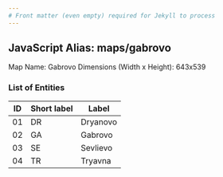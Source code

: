 ```yaml
---
# Front matter (even empty) required for Jekyll to process
---
```


## JavaScript Alias: maps/gabrovo

Map Name: Gabrovo
Dimensions (Width x Height): 643x539





### List of Entities

ID | Short label | Label
---|---|---|
01|DR|Dryanovo
02|GA|Gabrovo
03|SE|Sevlievo
04|TR|Tryavna


